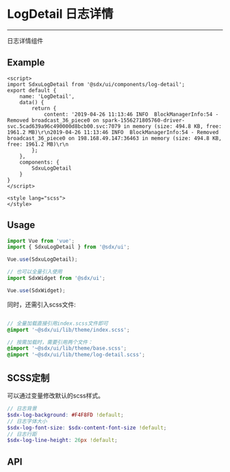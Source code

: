 # LogDetail 日志详情
---
日志详情组件

## Example

<Common-BasicUsage>
<ui-log-detail-index></ui-log-detail-index>
  <highlight-code slot="codeText" lang="vue">
    <template>
        <SdxuLogDetail :content="content" height="600px" :preLoading="true" :sufLoading="true" :loading="true" />
    </template>

    <script>
    import SdxuLogDetail from '@sdx/ui/components/log-detail';
    export default {
        name: 'LogDetail',
        data() {
            return {
                content: '2019-04-26 11:13:46 INFO  BlockManagerInfo:54 - Removed broadcast_36_piece0 on spark-1556271805760-driver-svc.5cad639a96c490000d8bcb00.svc:7079 in memory (size: 494.8 KB, free: 1961.2 MB)\r\n2019-04-26 11:13:46 INFO  BlockManagerInfo:54 - Removed broadcast_36_piece0 on 198.168.49.147:36463 in memory (size: 494.8 KB, free: 1961.2 MB)\r\n
            };
        },
        components: {
            SdxuLogDetail
        }
    }
    </script>

    <style lang="scss">
    </style>

  </highlight-code>
</Common-BasicUsage>

## Usage

```js
import Vue from 'vue';
import { SdxuLogDetail } from '@sdx/ui';

Vue.use(SdxuLogDetail);

// 也可以全量引入使用
import SdxWidget from '@sdx/ui';

Vue.use(SdxWidget);
```

同时，还需引入scss文件:

```scss

// 全量加载直接引用index.scss文件即可
@import '~@sdx/ui/lib/theme/index.scss';

// 按需加载时，需要引用两个文件：
@import '~@sdx/ui/lib/theme/base.scss';
@import '~@sdx/ui/lib/theme/log-detail.scss';

```

## SCSS定制

可以通过变量修改默认的scss样式。

```scss
// 日志背景
$sdx-log-background: #F4F8FD !default;
// 日志字体大小
$sdx-log-font-size: $sdx-content-font-size !default;
// 日志行距
$sdx-log-line-height: 26px !default;

```

## API

 <ui-log-detail-api slot="api" />